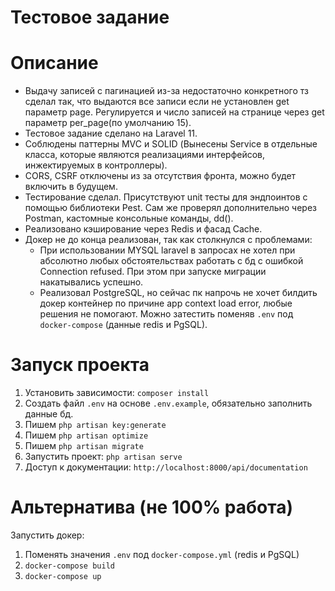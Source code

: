 # Тестовое задание
# Описание
 - Выдачу записей с пагинацией из-за недостаточно конкретного тз сделал так, что выдаются все записи если не установлен get параметр page. Регулируется и число записей на странице через get параметр per_page(по умолчанию 15).
 - Тестовое задание сделано на Laravel 11. 
 - Соблюдены паттерны MVC и SOLID (Вынесены Service в отдельные класса, которые являются реализациями интерфейсов, инжектируемых в контроллеры).
 - CORS, CSRF отключены из за отсутствия фронта, можно будет включить в будущем.
 - Тестирование сделал. Присутствуют unit тесты для эндпоинтов с помощью библиотеки Pest. Сам же проверял дополнительно через Postman, кастомные консольные команды, dd().
 - Реализовано кэширование через Redis и фасад Cache.
 - Докер не до конца реализован, так как столкнулся с проблемами:
    - При использовании MYSQL laravel в запросах не хотел при абсолютно любых обстоятельствах работать с бд с ошибкой Connection refused. При этом при запуске миграции накатывались успешно.
    - Реализовал PostgreSQL, но сейчас пк напрочь не хочет билдить докер контейнер по причине app context load error, любые решения не помогают. Можно затестить поменяв `.env` под `docker-compose` (данные redis и PgSQL).

# Запуск проекта
1. Установить зависимости: `composer install`
2. Создать файл `.env` на основе `.env.example`, обязательно заполнить данные бд.
3. Пишем `php artisan key:generate`
4. Пишем `php artisan optimize`
5. Пишем `php artisan migrate`
6. Запустить проект: `php artisan serve`
7. Доступ к документации: `http://localhost:8000/api/documentation`

# Альтернатива (не 100% работа)
Запустить докер:
1. Поменять значения `.env` под `docker-compose.yml` (redis и PgSQL)
2. `docker-compose build`
3. `docker-compose up`
